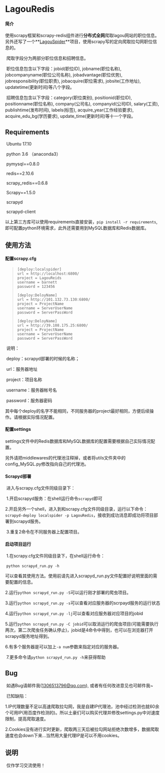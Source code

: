 # LagouRedis
#### 简介

​	使用scrapy框架和scrapy-redis组件进行**分布式全网**爬取lagou网站的职位信息。另外还写了一个**[LagouSpider](https://github.com/Barnettxxf/LagouSpider)**项目，使用scrapy写的定向爬取拉勾网职位信息的。

​	爬取字段分为两部分职位信息和招聘信息。

​	职位信息包含以下字段：jobid(职位ID),  jobname(职位名称),  jobcompanyname(职位公司名称),  jobadvantage(职位优势), jobresponsibility(职位职责), jobacquire(职位需求), jobsite(工作地址), updatetime(更新时间)等八个字段。

​	招聘信息包含以下字段：category(职位类别), positionid(职位ID), positionname(职位名称), company(公司名), companyid(公司ID), salary(工资), publishtime(发布时间), labels(标签), acquire_year(工作经验要求), acquire_edu_bg(学历要求), update_time(更新时间)等十一个字段。



## Requirements

​	Ubuntu 17.10

​	python 3.6 （anaconda3）

​	pymysql==0.8.0

​	redis==2.10.6

​	scrapy_redis==0.6.8

​	Scrapy==1.5.0

​	scrapyd

​	scrapyd-client

​	以上第三方库可以使用requirements直接安装，`pip install -r requirements`, 即可配置python环境需求，此外还需要用到MySQL数据库和Redis数据库。



## 使用方法

#### 配置scrapy.cfg

> ```
> [deploy:localspider]
> url = http://localhost:6800/
> project = LagouReids
> username = barnett
> password = 123456
>
> [deploy:DeloyName]
> url = http://101.132.73.130:6800/
> project = ProjectName
> username = ServerUserName
> password = ServerPassWord
>
> [deploy:DeloyName]
> url = http://39.108.175.25:6800/
> project = ProjectName
> username = ServerUserName
> password = ServerPassWord
> ```

​	说明：

​	deploy：scrapyd部署的时候的名称；

​	url：服务器地址

​	project：项目名称

​	username：服务器帐号名

​	password：服务器密码

​	其中每个deploy的名字不能相同，不同服务器的project最好相同，方便后续操作。请根据实际情况配置。



#### 配置settings

​	settings文件中的Redis数据库和MySQL数据库的配置需要根据自己实际情况配置。

​	另外请把middlewares的代理池注释掉，或者将utils文件夹中的config_MySQL.py修改指向自己的代理池。



#### Scrapyd部署

​	进入与scrapy.cfg文件同级目录下：

​	1.开启scrapyd服务：在shell运行命令`scrapyd`即可

​	2.开启另外一个shell，进入到和scrapy.cfg文件同级目录，运行以下命令：`scrapyd-deploy localspider -p LagouRedis`，接收到成功消息即成功将项目部署到scrapyd服务。

​	3.重复2命令在不同服务器上配置项目。



#### 启动项目运行

​	1.在scrapy.cfg文件同级目录下，在shell运行命令：

​	`python scrapyd_run.py -h`

​	可以查看其使用方法。使用前请先进入scrapyd_run.py文件配置好说明里面的需要配置的信息。

​	2.运行`python scrapyd_run.py -S`可以运行刚才部署的爬虫项目。

​	3.运行`python scrapyd_run.py -s`可以查看对应服务器的scrpayd服务的运行状态

​	4.运行`python scrapyd_run.py -lj`可以查看对应服务器对应项目的jobid

​	5.运行`python scrapyd_run.py -C jobid`可以取消运行的爬虫项目(可能需要执行两次，第二次爬虫任务确认停止)，jobid是4命令中得到，也可以在浏览器打开scrapyd服务地址得到。

​	6.有多个服务器是可以加上`-a num`参数来指定对应的服务器。

​	7.更多命令请`python scrapyd_run.py -h`来获得帮助



## Bug

​	如遇Bug请邮件我(1306513796@qq.com), 或者有任何改进意见也可邮件我~

​	已知缺陷：

​		1.IP代理数量不足以高速爬取拉勾网，我是自建IP代理池，池中经过检测也就60余个可用IP(用百度作检测的)。所以土豪们可以购买代理并修改settings.py中对速度限制，提高爬取速度。

​		2.Cookies没有进行实时更新，爬取两三天后被拉勾网站拒绝次数增多，数据爬取速度也会down下来...当然用大量代理IP是可以不用cookies。



## 说明

​	仅作学习交流使用！





